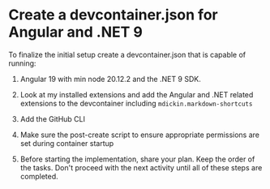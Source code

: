# Create a devcontainer.json for Angular and .NET 9

To finalize the initial setup create a devcontainer.json that is capable of running:

1. Angular 19 with min node 20.12.2 and the .NET 9 SDK.

2. Look at my installed extensions and add the Angular and .NET related extensions to the devcontainer including
   `mdickin.markdown-shortcuts`

3. Add the GitHub CLI

4. Make sure the post-create script to ensure appropriate permissions are set during container startup

5. Before starting the implementation, share your plan. Keep the order of the tasks. Don't proceed with the next activity until all of these steps are completed.

